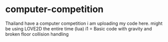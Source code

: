 # computer-competition
Thailand have a computer competition i am uploading my code here. might be using LOVE2D the entire time (lua)
i1 = Basic code with gravity and broken floor collision handling 
